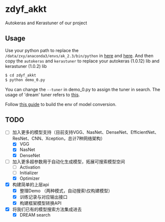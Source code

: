 # zdyf_akkt
Autokeras and Kerastuner of our project


## Usage

Use your python path to replace the `/data/zxy/anaconda3/envs/ak_2.3/bin/python` in [here](./Autokeras/engine/tuner.py) and [here](./utils/load_test_utils.py).
And then copy the `autokeras` and  `kerastuner` to replace your autokeras (1.0.12) lib and kerastuner (1.0.2) lib

```bash
$ cd zdyf_akkt
$ python demo_0.py
```

You can change the `--tuner` in demo_0.py to assign the tuner in search. The usage of 'dream' tuner refers to [this](https://github.com/shiningrain/DREAM).

Follow [this guide](./demo/xpaddle_mv/readme.md) to build the env of model conversion.


## TODO
- [ ] 加入更多的模型支持（目前支持VGG、NasNet、DenseNet、EfficientNet、ResNet、CNN、Xception，总计7种网络架构）
  - [x]  VGG
  - [x]  NasNet
  - [x]  DenseNet
- [ ] 加入更多超参数用于自动化生成模型，拓展可搜索模型空间
  - [ ] Activation
  - [ ] Initializer
  - [x] Optimizer
- [x] 构建简单的上层api
  - [x] 整理Demo （两种模式，自动搜索\仅构建模型）
  - [x] 训练记录与对应输出接口
  - [x] 构建框架模型转换API
- [x] 将我们已有的模型搜索方法集成进去
  - [x] DREAM search
